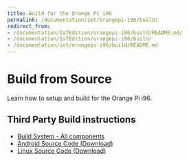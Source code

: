 ```yaml
---
title: Build for the Orange Pi i96
permalink: /documentation/iot/orangepi-i96/build/
redirect_from:
- /documentation/IoTEdition/orangepi-i96/build/README.md/
- /documentation/IoTEdition/orangepi-i96/build/
- /documentation/iot/orangepi-i96/build/README.md
---
```

# Build from Source

Learn how to setup and build for the Orange Pi i96.

## Third Party Build instructions

- [Build System - All components](https://github.com/orangepi-xunlong/OrangePi_Build)
- [Android Source Code (Download)](http://www.orangepi.org/downloadresources/orangepii96/orangepizeroplus2H5_3a42f5016c804d4a.html)
- [Linux Source Code (Download)](https://github.com/orangepi-xunlong)
